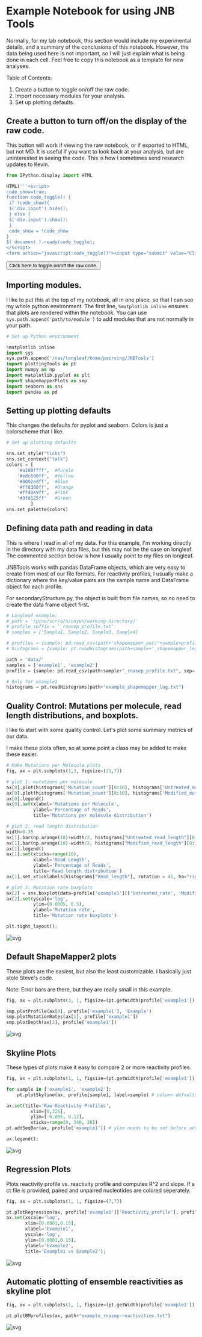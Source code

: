 
Example Notebook for using JNB Tools
====================================
Normally, for my lab notebook, this section would include my experimental details,
and a summary of the conclusions of this notebook. However, the data being used here
is not important, so I will just explain what is being done in each cell. Feel free to
copy this notebook as a template for new analyses.

Table of Contents:
1. Create a button to toggle on/off the raw code.
2. Import necessary modules for your analysis.
3. Set up plotting defaults.


Create a button to turn off/on the display of the raw code.
-----------------------------------------------------------
This button will work if viewing the raw notebook, or if exported to HTML, but not MD.
It is useful if you want to look back at your analysis, but are uninterested in seeing
the code. This is how I sometimes send research updates to Kevin.


```python
from IPython.display import HTML

HTML('''<script>
code_show=true; 
function code_toggle() {
 if (code_show){
 $('div.input').hide();
 } else {
 $('div.input').show();
 }
 code_show = !code_show
} 
$( document ).ready(code_toggle);
</script>
<form action="javascript:code_toggle()"><input type="submit" value="Click here to toggle on/off the raw code."></form>''')

```




<script>
code_show=true; 
function code_toggle() {
 if (code_show){
 $('div.input').hide();
 } else {
 $('div.input').show();
 }
 code_show = !code_show
} 
$( document ).ready(code_toggle);
</script>
<form action="javascript:code_toggle()"><input type="submit" value="Click here to toggle on/off the raw code."></form>



Importing modules.
------------------
I like to put this at the top of my notebook, all in one place, so that I can see my whole
python environment. The first line, `%matplotlib inline` ensures that plots are rendered
within the notebook. You can use `sys.path.append('path/to/module')` to add modules that are
not normally in your path.


```python
# Set up Python environment

%matplotlib inline
import sys
sys.path.append('/nas/longleaf/home/psirving/JNBTools')
import plottingTools as pt
import numpy as np
import matplotlib.pyplot as plt
import shapemapperPlots as smp
import seaborn as sns
import pandas as pd
```

Setting up plotting defaults
----------------------------
This changes the defaults for pyplot and seaborn. Colors is just a colorscheme that I like.


```python
# Set up plotting defaults

sns.set_style("ticks")
sns.set_context("talk")
colors = [
    '#a100ffff',  #Purple
    '#edc600ff',  #Yellow
    '#0092edff',  #Blue
    '#ff8300ff',  #Orange
    '#ff48e9ff',  #Pink
    '#3fd125ff'   #Green
         ]
sns.set_palette(colors)
```

Defining data path and reading in data
--------------------------------------
This is where I read in all of my data. For this example, I'm working directly
in the directory with my data files, but this may not be the case on longleaf.
The commented section below is how I usually point to my files on longleaf.

JNBTools works with pandas DataFrame objects, which are very easy to create from
most of our file formats. For reactivity profiles, I usually make a dictionary
where the key/value pairs are the sample name and DataFrame object for each profile.

For secondaryStructure.py, the object is built from file names, so no need to create
the data frame object first.


```python
# Longleaf example:
# path = '/pine/scr/o/n/onyen/working-directory/'
# profile_suffix = '_rnasep_profile.txt'
# samples = ['Sample1, Sample2, Sample3, Sample4]

# profiles = {sample: pd.read_csv(path+'shapemapper_out/'+sample+profile_suffix, sep='\t') for sample in samples}
# histograms = {sample: pt.readHistograms(path+sample+'_shapemapper_log.txt') for sample in samples}

path = 'data/'
samples = ['example1', 'example2']
profile = {sample: pd.read_csv(path+sample+"_rnasep_profile.txt", sep='\t') for sample in samples}

# Only for example1
histograms = pt.readHistograms(path+"example_shapemapper_log.txt")
```

Quality Control: Mutations per molecule, read length distributions, and boxplots.
---------------------------------------------------------------------------------
I like to start with some quality control. Let's plot some summary metrics of our data.

I make these plots often, so at some point a class may be added to make these easier.


```python
# Make Mutations per Molecule plots
fig, ax = plt.subplots(1,3, figsize=(21,7))

# plot 1: mutations per molecule
ax[0].plot(histograms['Mutation_count'][0:10], histograms['Untreated_mutations_per_molecule'][0:10], label="Untreated")
ax[0].plot(histograms['Mutation_count'][0:10], histograms['Modified_mutations_per_molecule'][0:10], label="Modified")
ax[0].legend()
ax[0].set(xlabel='Mutations per Molecule',
          ylabel='Percentage of Reads',
          title='Mutations per molecule distribution')

# plot 2: read length distribution
width=0.35
ax[1].bar(np.arange(10)+width/2, histograms["Untreated_read_length"][0:10], width, label="Untreated")
ax[1].bar(np.arange(10)-width/2, histograms["Modified_read_length"][0:10], width, label="Modified")
ax[1].legend()
ax[1].set(xticks=range(10),
          xlabel='Read Length',
          ylabel='Percentage of Reads',
          title='Read length distribution')
ax[1].set_xticklabels(histograms["Read_length"], rotation = 45, ha="right")

# plot 3: Mutation rate boxplots
ax[2] = sns.boxplot(data=profile['example1'][['Untreated_rate', 'Modified_rate']], orient='v')
ax[2].set(yscale='log',
          ylim=(0.0005, 0.5),
          ylabel='Mutation rate',
          title='Mutation rate boxplots')

plt.tight_layout();
```


![svg](images/plottingTools-example_10_0.svg)


Default ShapeMapper2 plots
--------------------------
These plots are the easiest, but also the least customizable. I basically just stole Steve's code.

Note: Error bars are there, but they are really small in this example.


```python
fig, ax = plt.subplots(3, 1, figsize=(pt.getWidth(profile['example1']), 14))

smp.plotProfile(ax[0], profile['example1'], 'Example')
smp.plotMutationRates(ax[1], profile['example1'])
smp.plotDepth(ax[2], profile['example1'])
```


![svg](images/plottingTools-example_12_0.svg)


Skyline Plots
-------------
These types of plots make it easy to compare 2 or more reactivity profiles.


```python
fig, ax = plt.subplots(1, 1, figsize=(pt.getWidth(profile['example1']),7))

for sample in ['example1', 'example2']:
    pt.plotSkyline(ax, profile[sample], label=sample) # column defaults to 'Reactivity_profile'

ax.set(title='Raw Reactivity Profiles',
         xlim=[0,326],
         ylim=[-0.005, 0.12],
         xticks=range(0, 340, 20))
pt.addSeqBar(ax, profile['example1']) # ylim needs to be set before adding seq bar

ax.legend();
```


![svg](images/plottingTools-example_14_0.svg)


Regression Plots
----------------
Plots reactivity profile vs. reactivity profile and computes R^2 and slope.
If a ct file is provided, paired and unpaired nucleotides are colored seperately.


```python
fig, ax = plt.subplots(1, 1, figsize=(7,7))

pt.plotRegression(ax, profile['example1']['Reactivity_profile'], profile['example2']['Reactivity_profile'], ctfile=path+'RNaseP.ct')
ax.set(xscale='log',
       xlim=[0.0001,0.15],
       xlabel='Example1',
       yscale='log',
       ylim=[0.0001,0.15],
       ylabel='Example2',
       title='Example1 vs Example2');
```


![svg](images/plottingTools-example_16_0.svg)


Automatic plotting of ensemble reactivities as skyline plot
-----------------------------------------------------------


```python
fig, ax = plt.subplots(1, 1, figsize=(pt.getWidth(profile['example1']),7))

pt.plotBMprofiles(ax, path+"example_rnasep-reactivities.txt")
```


![svg](images/plottingTools-example_18_0.svg)
